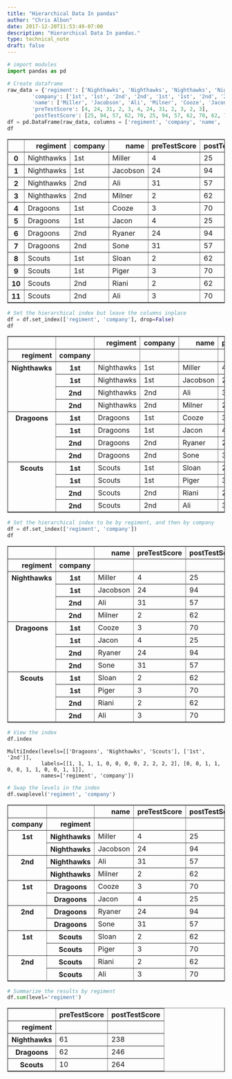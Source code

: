 ```yaml
---
title: "Hierarchical Data In pandas"
author: "Chris Albon"
date: 2017-12-20T11:53:49-07:00
description: "Hierarchical Data In pandas."
type: technical_note
draft: false
---
```


```python
# import modules
import pandas as pd
```


```python
# Create dataframe
raw_data = {'regiment': ['Nighthawks', 'Nighthawks', 'Nighthawks', 'Nighthawks', 'Dragoons', 'Dragoons', 'Dragoons', 'Dragoons', 'Scouts', 'Scouts', 'Scouts', 'Scouts'], 
        'company': ['1st', '1st', '2nd', '2nd', '1st', '1st', '2nd', '2nd','1st', '1st', '2nd', '2nd'], 
        'name': ['Miller', 'Jacobson', 'Ali', 'Milner', 'Cooze', 'Jacon', 'Ryaner', 'Sone', 'Sloan', 'Piger', 'Riani', 'Ali'], 
        'preTestScore': [4, 24, 31, 2, 3, 4, 24, 31, 2, 3, 2, 3],
        'postTestScore': [25, 94, 57, 62, 70, 25, 94, 57, 62, 70, 62, 70]}
df = pd.DataFrame(raw_data, columns = ['regiment', 'company', 'name', 'preTestScore', 'postTestScore'])
df
```




<div>
<style scoped>
    .dataframe tbody tr th:only-of-type {
        vertical-align: middle;
    }

    .dataframe tbody tr th {
        vertical-align: top;
    }

    .dataframe thead th {
        text-align: right;
    }
</style>
<table border="1" class="dataframe">
  <thead>
    <tr style="text-align: right;">
      <th></th>
      <th>regiment</th>
      <th>company</th>
      <th>name</th>
      <th>preTestScore</th>
      <th>postTestScore</th>
    </tr>
  </thead>
  <tbody>
    <tr>
      <th>0</th>
      <td>Nighthawks</td>
      <td>1st</td>
      <td>Miller</td>
      <td>4</td>
      <td>25</td>
    </tr>
    <tr>
      <th>1</th>
      <td>Nighthawks</td>
      <td>1st</td>
      <td>Jacobson</td>
      <td>24</td>
      <td>94</td>
    </tr>
    <tr>
      <th>2</th>
      <td>Nighthawks</td>
      <td>2nd</td>
      <td>Ali</td>
      <td>31</td>
      <td>57</td>
    </tr>
    <tr>
      <th>3</th>
      <td>Nighthawks</td>
      <td>2nd</td>
      <td>Milner</td>
      <td>2</td>
      <td>62</td>
    </tr>
    <tr>
      <th>4</th>
      <td>Dragoons</td>
      <td>1st</td>
      <td>Cooze</td>
      <td>3</td>
      <td>70</td>
    </tr>
    <tr>
      <th>5</th>
      <td>Dragoons</td>
      <td>1st</td>
      <td>Jacon</td>
      <td>4</td>
      <td>25</td>
    </tr>
    <tr>
      <th>6</th>
      <td>Dragoons</td>
      <td>2nd</td>
      <td>Ryaner</td>
      <td>24</td>
      <td>94</td>
    </tr>
    <tr>
      <th>7</th>
      <td>Dragoons</td>
      <td>2nd</td>
      <td>Sone</td>
      <td>31</td>
      <td>57</td>
    </tr>
    <tr>
      <th>8</th>
      <td>Scouts</td>
      <td>1st</td>
      <td>Sloan</td>
      <td>2</td>
      <td>62</td>
    </tr>
    <tr>
      <th>9</th>
      <td>Scouts</td>
      <td>1st</td>
      <td>Piger</td>
      <td>3</td>
      <td>70</td>
    </tr>
    <tr>
      <th>10</th>
      <td>Scouts</td>
      <td>2nd</td>
      <td>Riani</td>
      <td>2</td>
      <td>62</td>
    </tr>
    <tr>
      <th>11</th>
      <td>Scouts</td>
      <td>2nd</td>
      <td>Ali</td>
      <td>3</td>
      <td>70</td>
    </tr>
  </tbody>
</table>
</div>




```python
# Set the hierarchical index but leave the columns inplace
df = df.set_index(['regiment', 'company'], drop=False)
df
```




<div>
<style scoped>
    .dataframe tbody tr th:only-of-type {
        vertical-align: middle;
    }

    .dataframe tbody tr th {
        vertical-align: top;
    }

    .dataframe thead th {
        text-align: right;
    }
</style>
<table border="1" class="dataframe">
  <thead>
    <tr style="text-align: right;">
      <th></th>
      <th></th>
      <th>regiment</th>
      <th>company</th>
      <th>name</th>
      <th>preTestScore</th>
      <th>postTestScore</th>
    </tr>
    <tr>
      <th>regiment</th>
      <th>company</th>
      <th></th>
      <th></th>
      <th></th>
      <th></th>
      <th></th>
    </tr>
  </thead>
  <tbody>
    <tr>
      <th rowspan="4" valign="top">Nighthawks</th>
      <th>1st</th>
      <td>Nighthawks</td>
      <td>1st</td>
      <td>Miller</td>
      <td>4</td>
      <td>25</td>
    </tr>
    <tr>
      <th>1st</th>
      <td>Nighthawks</td>
      <td>1st</td>
      <td>Jacobson</td>
      <td>24</td>
      <td>94</td>
    </tr>
    <tr>
      <th>2nd</th>
      <td>Nighthawks</td>
      <td>2nd</td>
      <td>Ali</td>
      <td>31</td>
      <td>57</td>
    </tr>
    <tr>
      <th>2nd</th>
      <td>Nighthawks</td>
      <td>2nd</td>
      <td>Milner</td>
      <td>2</td>
      <td>62</td>
    </tr>
    <tr>
      <th rowspan="4" valign="top">Dragoons</th>
      <th>1st</th>
      <td>Dragoons</td>
      <td>1st</td>
      <td>Cooze</td>
      <td>3</td>
      <td>70</td>
    </tr>
    <tr>
      <th>1st</th>
      <td>Dragoons</td>
      <td>1st</td>
      <td>Jacon</td>
      <td>4</td>
      <td>25</td>
    </tr>
    <tr>
      <th>2nd</th>
      <td>Dragoons</td>
      <td>2nd</td>
      <td>Ryaner</td>
      <td>24</td>
      <td>94</td>
    </tr>
    <tr>
      <th>2nd</th>
      <td>Dragoons</td>
      <td>2nd</td>
      <td>Sone</td>
      <td>31</td>
      <td>57</td>
    </tr>
    <tr>
      <th rowspan="4" valign="top">Scouts</th>
      <th>1st</th>
      <td>Scouts</td>
      <td>1st</td>
      <td>Sloan</td>
      <td>2</td>
      <td>62</td>
    </tr>
    <tr>
      <th>1st</th>
      <td>Scouts</td>
      <td>1st</td>
      <td>Piger</td>
      <td>3</td>
      <td>70</td>
    </tr>
    <tr>
      <th>2nd</th>
      <td>Scouts</td>
      <td>2nd</td>
      <td>Riani</td>
      <td>2</td>
      <td>62</td>
    </tr>
    <tr>
      <th>2nd</th>
      <td>Scouts</td>
      <td>2nd</td>
      <td>Ali</td>
      <td>3</td>
      <td>70</td>
    </tr>
  </tbody>
</table>
</div>




```python
# Set the hierarchical index to be by regiment, and then by company
df = df.set_index(['regiment', 'company'])
df
```




<div>
<style scoped>
    .dataframe tbody tr th:only-of-type {
        vertical-align: middle;
    }

    .dataframe tbody tr th {
        vertical-align: top;
    }

    .dataframe thead th {
        text-align: right;
    }
</style>
<table border="1" class="dataframe">
  <thead>
    <tr style="text-align: right;">
      <th></th>
      <th></th>
      <th>name</th>
      <th>preTestScore</th>
      <th>postTestScore</th>
    </tr>
    <tr>
      <th>regiment</th>
      <th>company</th>
      <th></th>
      <th></th>
      <th></th>
    </tr>
  </thead>
  <tbody>
    <tr>
      <th rowspan="4" valign="top">Nighthawks</th>
      <th>1st</th>
      <td>Miller</td>
      <td>4</td>
      <td>25</td>
    </tr>
    <tr>
      <th>1st</th>
      <td>Jacobson</td>
      <td>24</td>
      <td>94</td>
    </tr>
    <tr>
      <th>2nd</th>
      <td>Ali</td>
      <td>31</td>
      <td>57</td>
    </tr>
    <tr>
      <th>2nd</th>
      <td>Milner</td>
      <td>2</td>
      <td>62</td>
    </tr>
    <tr>
      <th rowspan="4" valign="top">Dragoons</th>
      <th>1st</th>
      <td>Cooze</td>
      <td>3</td>
      <td>70</td>
    </tr>
    <tr>
      <th>1st</th>
      <td>Jacon</td>
      <td>4</td>
      <td>25</td>
    </tr>
    <tr>
      <th>2nd</th>
      <td>Ryaner</td>
      <td>24</td>
      <td>94</td>
    </tr>
    <tr>
      <th>2nd</th>
      <td>Sone</td>
      <td>31</td>
      <td>57</td>
    </tr>
    <tr>
      <th rowspan="4" valign="top">Scouts</th>
      <th>1st</th>
      <td>Sloan</td>
      <td>2</td>
      <td>62</td>
    </tr>
    <tr>
      <th>1st</th>
      <td>Piger</td>
      <td>3</td>
      <td>70</td>
    </tr>
    <tr>
      <th>2nd</th>
      <td>Riani</td>
      <td>2</td>
      <td>62</td>
    </tr>
    <tr>
      <th>2nd</th>
      <td>Ali</td>
      <td>3</td>
      <td>70</td>
    </tr>
  </tbody>
</table>
</div>




```python
# View the index
df.index
```




    MultiIndex(levels=[['Dragoons', 'Nighthawks', 'Scouts'], ['1st', '2nd']],
               labels=[[1, 1, 1, 1, 0, 0, 0, 0, 2, 2, 2, 2], [0, 0, 1, 1, 0, 0, 1, 1, 0, 0, 1, 1]],
               names=['regiment', 'company'])




```python
# Swap the levels in the index
df.swaplevel('regiment', 'company')
```




<div>
<style scoped>
    .dataframe tbody tr th:only-of-type {
        vertical-align: middle;
    }

    .dataframe tbody tr th {
        vertical-align: top;
    }

    .dataframe thead th {
        text-align: right;
    }
</style>
<table border="1" class="dataframe">
  <thead>
    <tr style="text-align: right;">
      <th></th>
      <th></th>
      <th>name</th>
      <th>preTestScore</th>
      <th>postTestScore</th>
    </tr>
    <tr>
      <th>company</th>
      <th>regiment</th>
      <th></th>
      <th></th>
      <th></th>
    </tr>
  </thead>
  <tbody>
    <tr>
      <th rowspan="2" valign="top">1st</th>
      <th>Nighthawks</th>
      <td>Miller</td>
      <td>4</td>
      <td>25</td>
    </tr>
    <tr>
      <th>Nighthawks</th>
      <td>Jacobson</td>
      <td>24</td>
      <td>94</td>
    </tr>
    <tr>
      <th rowspan="2" valign="top">2nd</th>
      <th>Nighthawks</th>
      <td>Ali</td>
      <td>31</td>
      <td>57</td>
    </tr>
    <tr>
      <th>Nighthawks</th>
      <td>Milner</td>
      <td>2</td>
      <td>62</td>
    </tr>
    <tr>
      <th rowspan="2" valign="top">1st</th>
      <th>Dragoons</th>
      <td>Cooze</td>
      <td>3</td>
      <td>70</td>
    </tr>
    <tr>
      <th>Dragoons</th>
      <td>Jacon</td>
      <td>4</td>
      <td>25</td>
    </tr>
    <tr>
      <th rowspan="2" valign="top">2nd</th>
      <th>Dragoons</th>
      <td>Ryaner</td>
      <td>24</td>
      <td>94</td>
    </tr>
    <tr>
      <th>Dragoons</th>
      <td>Sone</td>
      <td>31</td>
      <td>57</td>
    </tr>
    <tr>
      <th rowspan="2" valign="top">1st</th>
      <th>Scouts</th>
      <td>Sloan</td>
      <td>2</td>
      <td>62</td>
    </tr>
    <tr>
      <th>Scouts</th>
      <td>Piger</td>
      <td>3</td>
      <td>70</td>
    </tr>
    <tr>
      <th rowspan="2" valign="top">2nd</th>
      <th>Scouts</th>
      <td>Riani</td>
      <td>2</td>
      <td>62</td>
    </tr>
    <tr>
      <th>Scouts</th>
      <td>Ali</td>
      <td>3</td>
      <td>70</td>
    </tr>
  </tbody>
</table>
</div>




```python
# Summarize the results by regiment
df.sum(level='regiment')
```




<div>
<style scoped>
    .dataframe tbody tr th:only-of-type {
        vertical-align: middle;
    }

    .dataframe tbody tr th {
        vertical-align: top;
    }

    .dataframe thead th {
        text-align: right;
    }
</style>
<table border="1" class="dataframe">
  <thead>
    <tr style="text-align: right;">
      <th></th>
      <th>preTestScore</th>
      <th>postTestScore</th>
    </tr>
    <tr>
      <th>regiment</th>
      <th></th>
      <th></th>
    </tr>
  </thead>
  <tbody>
    <tr>
      <th>Nighthawks</th>
      <td>61</td>
      <td>238</td>
    </tr>
    <tr>
      <th>Dragoons</th>
      <td>62</td>
      <td>246</td>
    </tr>
    <tr>
      <th>Scouts</th>
      <td>10</td>
      <td>264</td>
    </tr>
  </tbody>
</table>
</div>


